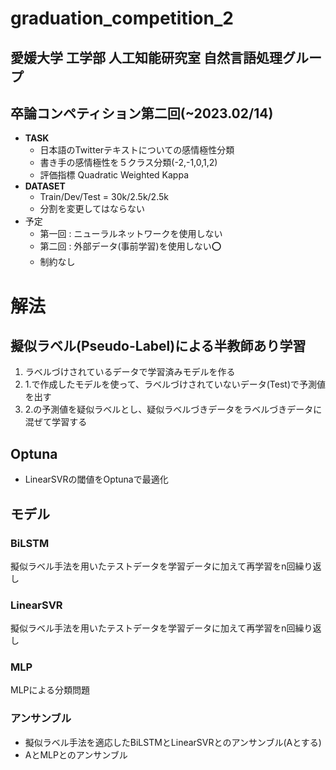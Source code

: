 # graduation_competition_2
## 愛媛大学 工学部 人工知能研究室 自然言語処理グループ

## 卒論コンペティション第二回(~2023.02/14)


- **TASK**
  - 日本語のTwitterテキストについての感情極性分類
  - 書き手の感情極性を５クラス分類(-2,-1,0,1,2)
  - 評価指標 Quadratic Weighted Kappa
- **DATASET**
  - Train/Dev/Test = 30k/2.5k/2.5k
  - 分割を変更してはならない
- 予定
  - 第一回 : ニューラルネットワークを使用しない
  - 第二回 : 外部データ(事前学習)を使用しない⭕️
  - 制約なし


# 解法
## 擬似ラベル(Pseudo-Label)による半教師あり学習
1. ラベルづけされているデータで学習済みモデルを作る
2. 1.で作成したモデルを使って、ラベルづけされていないデータ(Test)で予測値を出す
3. 2.の予測値を疑似ラベルとし、疑似ラベルづきデータをラベルづきデータに混ぜて学習する

## Optuna
- LinearSVRの閾値をOptunaで最適化
## モデル
### BiLSTM
擬似ラベル手法を用いたテストデータを学習データに加えて再学習をn回繰り返し
### LinearSVR
擬似ラベル手法を用いたテストデータを学習データに加えて再学習をn回繰り返し
### MLP
MLPによる分類問題
### アンサンブル
- 擬似ラベル手法を適応したBiLSTMとLinearSVRとのアンサンブル(Aとする)
- AとMLPとのアンサンブル